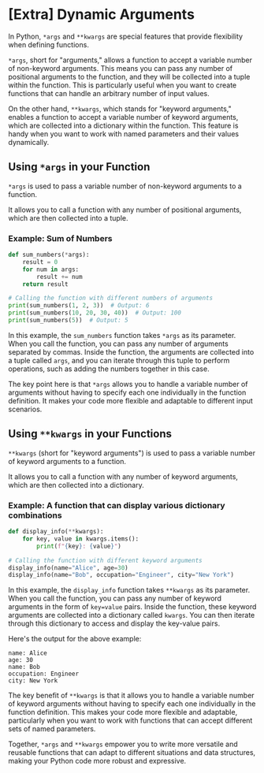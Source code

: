 # \[Extra] Dynamic Arguments

In Python, `*args` and `**kwargs` are special features that provide flexibility when defining functions.&#x20;

`*args`, short for "arguments," allows a function to accept a variable number of non-keyword arguments. This means you can pass any number of positional arguments to the function, and they will be collected into a tuple within the function. This is particularly useful when you want to create functions that can handle an arbitrary number of input values.&#x20;

On the other hand, `**kwargs`, which stands for "keyword arguments," enables a function to accept a variable number of keyword arguments, which are collected into a dictionary within the function. This feature is handy when you want to work with named parameters and their values dynamically.&#x20;

## Using `*args` in your Function

`*args` is used to pass a variable number of non-keyword arguments to a function.&#x20;

It allows you to call a function with any number of positional arguments, which are then collected into a tuple.&#x20;

### Example: Sum of Numbers

```python
def sum_numbers(*args):
    result = 0
    for num in args:
        result += num
    return result

# Calling the function with different numbers of arguments
print(sum_numbers(1, 2, 3))  # Output: 6
print(sum_numbers(10, 20, 30, 40))  # Output: 100
print(sum_numbers(5))  # Output: 5
```

In this example, the `sum_numbers` function takes `*args` as its parameter. When you call the function, you can pass any number of arguments separated by commas. Inside the function, the arguments are collected into a tuple called `args`, and you can iterate through this tuple to perform operations, such as adding the numbers together in this case.

The key point here is that `*args` allows you to handle a variable number of arguments without having to specify each one individually in the function definition. It makes your code more flexible and adaptable to different input scenarios.

## Using `**kwargs` in your Functions

`**kwargs` (short for "keyword arguments") is used to pass a variable number of keyword arguments to a function.&#x20;

It allows you to call a function with any number of keyword arguments, which are then collected into a dictionary.&#x20;

### Example: A function that can display various dictionary combinations

```python
def display_info(**kwargs):
    for key, value in kwargs.items():
        print(f"{key}: {value}")

# Calling the function with different keyword arguments
display_info(name="Alice", age=30)
display_info(name="Bob", occupation="Engineer", city="New York")
```

In this example, the `display_info` function takes `**kwargs` as its parameter. When you call the function, you can pass any number of keyword arguments in the form of `key=value` pairs. Inside the function, these keyword arguments are collected into a dictionary called `kwargs`. You can then iterate through this dictionary to access and display the key-value pairs.

Here's the output for the above example:

```
name: Alice
age: 30
name: Bob
occupation: Engineer
city: New York
```

The key benefit of `**kwargs` is that it allows you to handle a variable number of keyword arguments without having to specify each one individually in the function definition. This makes your code more flexible and adaptable, particularly when you want to work with functions that can accept different sets of named parameters.

Together, `*args` and `**kwargs` empower you to write more versatile and reusable functions that can adapt to different situations and data structures, making your Python code more robust and expressive.
